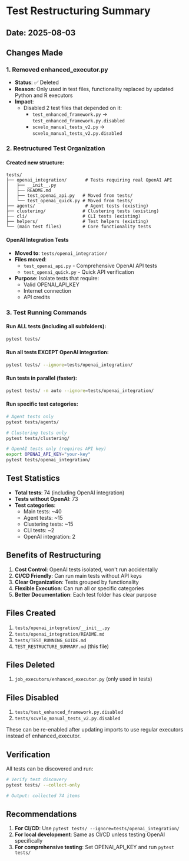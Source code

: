 # Test Restructuring Summary

## Date: 2025-08-03

## Changes Made

### 1. Removed enhanced_executor.py
- **Status**: ✅ Deleted
- **Reason**: Only used in test files, functionality replaced by updated Python and R executors
- **Impact**: 
  - Disabled 2 test files that depended on it:
    - `test_enhanced_framework.py` → `test_enhanced_framework.py.disabled`
    - `scvelo_manual_tests_v2.py` → `scvelo_manual_tests_v2.py.disabled`

### 2. Restructured Test Organization

#### Created new structure:
```
tests/
├── openai_integration/       # Tests requiring real OpenAI API
│   ├── __init__.py
│   ├── README.md
│   ├── test_openai_api.py   # Moved from tests/
│   └── test_openai_quick.py # Moved from tests/
├── agents/                   # Agent tests (existing)
├── clustering/              # Clustering tests (existing)
├── cli/                     # CLI tests (existing)
├── helpers/                 # Test helpers (existing)
└── (main test files)        # Core functionality tests
```

#### OpenAI Integration Tests
- **Moved to**: `tests/openai_integration/`
- **Files moved**:
  - `test_openai_api.py` - Comprehensive OpenAI API tests
  - `test_openai_quick.py` - Quick API verification
- **Purpose**: Isolate tests that require:
  - Valid OPENAI_API_KEY
  - Internet connection
  - API credits

### 3. Test Running Commands

#### Run ALL tests (including all subfolders):
```bash
pytest tests/
```

#### Run all tests EXCEPT OpenAI integration:
```bash
pytest tests/ --ignore=tests/openai_integration/
```

#### Run tests in parallel (faster):
```bash
pytest tests/ -n auto --ignore=tests/openai_integration/
```

#### Run specific test categories:
```bash
# Agent tests only
pytest tests/agents/

# Clustering tests only
pytest tests/clustering/

# OpenAI tests only (requires API key)
export OPENAI_API_KEY="your-key"
pytest tests/openai_integration/
```

## Test Statistics

- **Total tests**: 74 (including OpenAI integration)
- **Tests without OpenAI**: 73
- **Test categories**:
  - Main tests: ~40
  - Agent tests: ~15
  - Clustering tests: ~15
  - CLI tests: ~2
  - OpenAI integration: 2

## Benefits of Restructuring

1. **Cost Control**: OpenAI tests isolated, won't run accidentally
2. **CI/CD Friendly**: Can run main tests without API keys
3. **Clear Organization**: Tests grouped by functionality
4. **Flexible Execution**: Can run all or specific categories
5. **Better Documentation**: Each test folder has clear purpose

## Files Created

1. `tests/openai_integration/__init__.py`
2. `tests/openai_integration/README.md`
3. `tests/TEST_RUNNING_GUIDE.md`
4. `TEST_RESTRUCTURE_SUMMARY.md` (this file)

## Files Deleted

1. `job_executors/enhanced_executor.py` (only used in tests)

## Files Disabled

1. `tests/test_enhanced_framework.py.disabled`
2. `tests/scvelo_manual_tests_v2.py.disabled`

These can be re-enabled after updating imports to use regular executors instead of enhanced_executor.

## Verification

All tests can be discovered and run:
```bash
# Verify test discovery
pytest tests/ --collect-only

# Output: collected 74 items
```

## Recommendations

1. **For CI/CD**: Use `pytest tests/ --ignore=tests/openai_integration/`
2. **For local development**: Same as CI/CD unless testing OpenAI specifically
3. **For comprehensive testing**: Set OPENAI_API_KEY and run `pytest tests/`